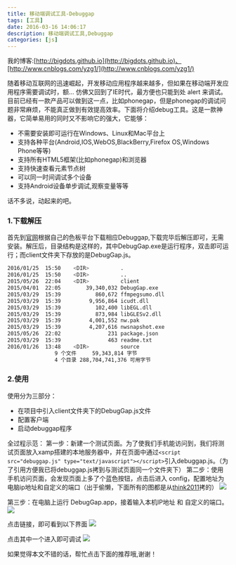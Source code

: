 ```yaml
---
title: 移动端调试工具-Debuggap
tags: [工具]
date: 2016-03-16 14:06:17
description: 移动端调试工具,Debuggap
categories: [js]
---
```


我的博客:[http://bigdots.github.io](http://bigdots.github.io)、[http://www.cnblogs.com/yzg1/](http://www.cnblogs.com/yzg1/)

随着移动互联网的迅速崛起，开发移动应用程序越来越多，但如果在移动端开发应用程序需要调试时，额… 仿佛又回到了IE时代，最方便也只能到处 alert 来调试。目前已经有一款产品可以做到这一点，比如phonegap，但是phonegap的调试问题非常麻烦，不能真正做到有效提高效率。下面将介绍debug工具。这是一款神器，它简单易用的同时又不影响它的强大，它能够：

<!-- more -->

+ 不需要安装即可运行在Windows、Linux和Mac平台上
+ 支持各种平台(Android,IOS,WebOS,BlackBerry,Firefox OS,Windows Phone等等)
+ 支持所有HTML5框架(比如phonegap)和浏览器
+ 支持快速查看元素节点树
+ 可以同一时间调试多个设备
+ 支持Android设备单步调试,观察变量等等


话不多说，动起来的吧。

### 1.下载解压
首先到[官网](http://www.debuggap.com/)根据自己的色板平台下载相应Debuggap,下载完毕后解压即可，无需安装。解压后，目录结构是这样的，其中DebugGap.exe是运行程序，双击即可运行；而client文件夹下存放的是DebugGap.js。
```bash
2016/01/25  15:50    <DIR>          .
2016/01/25  15:50    <DIR>          ..
2015/05/26  22:04    <DIR>          client
2015/04/01  22:05        39,340,032 DebugGap.exe
2015/03/29  15:39           860,672 ffmpegsumo.dll
2015/03/29  15:39         9,956,864 icudt.dll
2015/03/29  15:39           102,400 libEGL.dll
2015/03/29  15:39           873,984 libGLESv2.dll
2015/03/29  15:39         4,001,552 nw.pak
2015/03/29  15:39         4,207,616 nwsnapshot.exe
2015/05/26  22:02               231 package.json
2015/03/29  15:39               463 readme.txt
2016/01/26  13:48    <DIR>          source
               9 个文件     59,343,814 字节
               4 个目录 288,704,741,376 可用字节
```
### 2.使用
使用分为三部分：
+ 在项目中引入client文件夹下的DebugGap.js文件
+ 配置客户端
+ 启动debuggap程序

全过程示范：
第一步：新建一个测试页面。为了使我们手机能访问到，我们将测试页面放入xamp搭建的本地服务器中，并在页面中通过`<script src="debuggap.js" type="text/javascript"></script>`引入debuggap.js。（为了引用方便我已将debuggap.js拷到与测试页面同一个文件夹下）
第二步：使用手机访问页面，会发现页面上多了个蓝色按钮，点击后进入 config，配置地址为电脑ip地址和自定义的端口（出于偷懒，下面所有的图都是从[think2011](https://cnodejs.org/topic/54ff176fc1749396754897e5)拷的）
![](http://images2015.cnblogs.com/blog/733894/201603/733894-20160316132105209-1710430782.gif)


第三步：在电脑上运行 DebugGap.app，接着输入本机IP地址 和 自定义的端口。
![](http://images2015.cnblogs.com/blog/733894/201603/733894-20160316132130818-29108219.png)


点击链接，即可看到以下界面
![](http://images2015.cnblogs.com/blog/733894/201603/733894-20160316132144834-1036741627.png)



点击其中一个进入即可调试
![](http://images2015.cnblogs.com/blog/733894/201603/733894-20160316132210037-1723401607.png)

如果觉得本文不错的话，帮忙点击下面的推荐哦,谢谢！